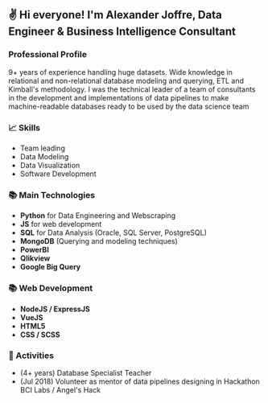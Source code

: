 ## :v: Hi everyone! I'm Alexander Joffre, Data Engineer & Business Intelligence Consultant

### Professional Profile
9+ years of experience handling huge datasets. Wide knowledge in relational and non-relational database modeling and querying, ETL and Kimball's methodology. I was the technical leader of a team of consultants in the development and implementations of data pipelines to make machine-readable databases ready to be used by the data science team

### :chart_with_upwards_trend: Skills
- Team leading
- Data Modeling
- Data Visualization
- Software Development

### :books: Main Technologies
- **Python** for Data Engineering and Webscraping
- **JS** for web development
- **SQL** for Data Analysis (Oracle, SQL Server, PostgreSQL)
- **MongoDB** (Querying and modeling techniques)
- **PowerBI**
- **Qlikview**
- **Google Big Query**

### :books: Web Development
- **NodeJS / ExpressJS**
- **VueJS**
- **HTML5**
- **CSS / SCSS**

### :calendar: Activities
- (4+ years) Database Specialist Teacher
- (Jul 2018) Volunteer as mentor of data pipelines designing in Hackathon BCI Labs / Angel's Hack
